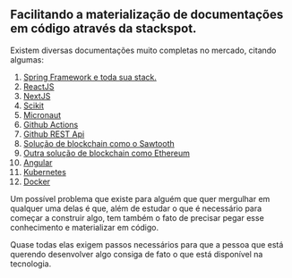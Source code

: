 ## Facilitando a materialização de documentações em código através da stackspot. 

Existem diversas documentações muito completas no mercado, citando algumas:

1. [Spring Framework e toda sua stack.](https://spring.io/) 
2. [ReactJS](https://reactjs.org/)
3. [NextJS](https://nextjs.org/)
4. [Scikit](https://scikit-learn.org/stable/)
5. [Micronaut](https://micronaut.io/)
6. [Github Actions](https://github.com/features/actions)
7. [Github REST Api](https://docs.github.com/en/rest)
8. [Solução de blockchain como o Sawtooth](https://www.hyperledger.org/use/sawtooth)
9. [Outra solução de blockchain como Ethereum](https://ethereum.org/en/dapps/) 
10. [Angular](https://angular.io/)
11. [Kubernetes](https://cloud.google.com/kubernetes-engine)
12. [Docker](https://www.docker.com/)

Um possível problema que existe para alguém que quer mergulhar em qualquer uma delas é que, além de estudar o que é necessário para começar a construir algo, tem também o fato de precisar pegar esse conhecimento e materializar em código. 

Quase todas elas exigem passos necessários para que a pessoa que está querendo desenvolver algo consiga de fato o que está disponível na tecnologia. 


